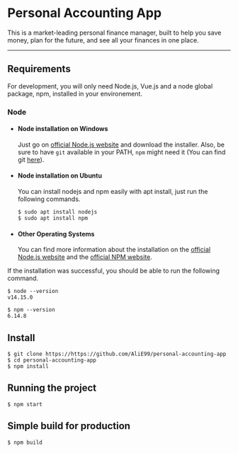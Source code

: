# Personal Accounting App

This is a market-leading personal finance manager, built to help you save money,
plan for the future, and see all your finances in one place.

---
## Requirements

For development, you will only need Node.js, Vue.js and a node global package, npm, installed in your environement.

### Node
- #### Node installation on Windows

  Just go on [official Node.js website](https://nodejs.org/) and download the installer.
Also, be sure to have `git` available in your PATH, `npm` might need it (You can find git [here](https://git-scm.com/)).

- #### Node installation on Ubuntu

  You can install nodejs and npm easily with apt install, just run the following commands.

      $ sudo apt install nodejs
      $ sudo apt install npm

- #### Other Operating Systems
  You can find more information about the installation on the [official Node.js website](https://nodejs.org/) and the [official NPM website](https://npmjs.org/).

If the installation was successful, you should be able to run the following command.

    $ node --version
    v14.15.0

    $ npm --version
    6.14.8

###

## Install

    $ git clone https://https://github.com/AliE99/personal-accounting-app
    $ cd personal-accounting-app
    $ npm install

## Running the project

    $ npm start

## Simple build for production

    $ npm build
